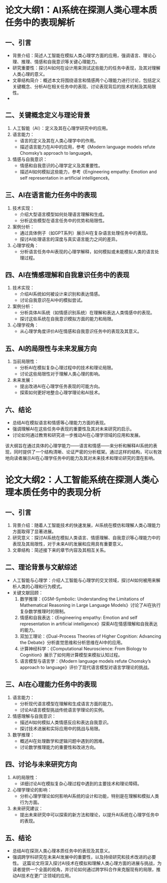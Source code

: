 # 论文大纲1：AI系统在探测人类心理本质任务中的表现解析
## 一、引言
 * 背景介绍：简述人工智能在模拟人类心理学方面的应用，强调语言、理论心理、推理、情感和自我意识等关键心理能力。  
 * 研究重要性：探讨AI如何在设计用来测试这些能力的任务中表现，及其对理解人类心理的意义。  
 * 文章结构简介：概述本文将围绕语言和情感两个心理能力进行讨论，包括定义关键概念、分析AI在相关任务中的表现、讨论表现背后的技术机制及其局限性。  
 * 
## 二、关键概念定义与理论背景
 1. 人工智能（AI）：定义及其在心理学研究中的应用。
 2. 语言能力：
    * 语言的定义及其在人类心理学中的作用。
    * 描述语言能力在AI中的应用，参考《Modern language models refute Chomsky’s approach to language》。
 3. 情感与自我意识：
    * 情感和自我意识的心理学定义及其重要性。
    * 描述AI如何模拟这些能力，参考《Engineering empathy: Emotion and self representation in artificial intelligence》。
## 三、AI在语言能力任务中的表现
 1. 技术实现：
    * 介绍大型语言模型如何处理语言理解和生成。
    * 分析这些模型在语言任务中的优势和局限性。
 2. 案例分析：
    * 通过具体例子（如GPT系列）展示AI在复杂语言处理任务中的表现。
    * 探讨AI处理语言的深度与真实语言能力之间的差异。
 3. 心理学视角：
    * 分析语言任务中AI表现的心理学解释，如何模拟或未能模拟人类的语言处理过程。
## 四、AI在情感理解和自我意识任务中的表现
 1. 技术实现：
    * 介绍AI系统如何被设计来识别和表达情感。
    * 讨论自我意识在AI中的模拟尝试。
 2. 案例分析：
    * 分析具体AI系统（如情感识别系统）在理解和表达人类情感中的表现。
    * 探讨这些系统在自我意识模拟方面的能力和局限。
 3. 心理学视角：
    * 从心理学角度评价AI在情感和自我意识任务中的表现及其意义。
## 五、AI的局限性与未来发展方向
 1. 当前局限性：
    * 分析AI在模拟复杂心理过程中的技术和理论局限。
    * 讨论这些局限性对于理解人类心理的影响。
 2. 未来发展：
    * 提出改进AI在心理学任务表现的可能方向。
    * 探索如何更好地整合心理学理论和AI技术。
## 六、结论
 * 总结AI在模拟语言和情感等心理能力方面的表现。
 * 强调理解AI在这些任务中表现的重要性及其对未来研究的启示。
 * 讨论如何通过教育和研究进一步推动AI在心理学领域的应用和发展。

该大纲旨在通过具体的心理学能力——语言和情感——来分析和解释AI系统的表现，同时提供了一个结构清晰、论证严密的分析框架。通过这样的结构，可以有效地向读者展示AI在心理学任务中的能力及其对未来技术和理论研究的潜在影响。


# 论文大纲2：人工智能系统在探测人类心理本质任务中的表现分析
## 一、引言
1. 背景介绍：随着人工智能技术的快速发展，AI系统在模仿和理解人类心理能力方面取得了显著进展。
2. 研究意义：探讨AI系统在模拟人类语言、情感理解、自我意识等心理能力中的表现及其局限性，对于未来AI的发展和应用具有重要意义。
3. 文章结构：简述接下来的章节内容及其相互关系。
## 二、理论背景与文献综述
* 人工智能与心理学：介绍人工智能与心理学的交叉领域，探讨AI如何被用来解析人类的心理和行为模式。
* 关键文献回顾：
    1. 数学推理：《GSM-Symbolic: Understanding the Limitations of Mathematical Reasoning in Large Language Models》讨论了AI在执行复杂数学推理时的限制。
    2. 情感和自我表达：《Engineering empathy: Emotion and self representation in artificial intelligence》探索AI在情感理解和自我表达的能力。
    3. 双加工理论：《Dual-Process Theories of Higher Cognition: Advancing the Debate》分析直觉思维和分析思维在AI中的应用。
    4. 计算神经科学：《Computational Neuroscience: From Biology to Cognition》展示了如何用计算模型来模拟认知过程。
    5. 语言模型与语言学：《Modern language models refute Chomsky’s approach to language》评价了现代语言模型对语言学理论的挑战。
## 三、AI在心理能力任务中的表现
1. 语言能力：
   * 分析现代语言模型在理解和生成语言方面的能力。
   * 讨论AI语言模型挑战传统语言学理论的实例。
2. 情感理解与自我意识：
   * 描述AI如何模拟人类情感反应和表达自我意识。
   * 探讨技术进展和实际应用中的挑战与局限。
3. 数学推理：
   * 概述AI在处理数学和逻辑问题中遇到的困难。
   * 讨论数学推理能力的重要性和改进方向。
## 四、讨论与未来研究方向
1. AI的局限性：
   * 详细讨论AI在模拟复杂心理过程中遇到的主要技术和理论障碍。
2. 心理学理论的影响：
   * 分析心理学理论如何影响AI系统的设计和功能，特别是在理解和模拟人类行为方面。
3. 未来研究建议：
   * 提出未来研究中可以探索的新方法和理论，以提升AI系统在心理学任务中的表现。
## 五、结论
* 总结AI在探测人类心理本质任务中的表现及其意义。
* 强调跨学科研究在未来AI发展中的重要性，以及持续研究和技术改进的必要性。
这篇论文将深入探讨AI技术在模拟和理解人类心理方面的进展与挑战，为读者提供一个全面的视角，并讨论如何通过跨学科合作来克服现有的局限，推动AI技术在更广泛领域的应用。